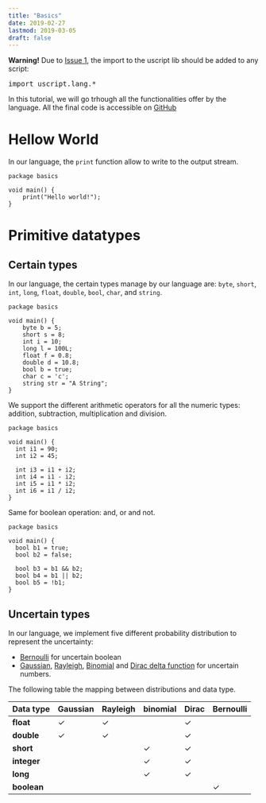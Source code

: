 ```yaml
---
title: "Basics"
date: 2019-02-27
lastmod: 2019-03-05
draft: false
---
```


<div class="warning">
  <strong>Warning!</strong> Due to <a href="https://github.com/lmouline/uscript/issues/1">Issue 1</a>, the import to the uscript lib should be added to any script: <pre>import uscript.lang.*</pre>
</div>

In this tutorial, we will go trhough all the functionalities offer by the language.
All the final code is accessible on [GitHub](https://github.com/lmouline/uscript/tree/master/sample/tutorial/basics)



# Hellow World

In our language, the `print` function allow to write to the output stream.

```
package basics

void main() {
    print("Hello world!");
}
```

# Primitive datatypes

## Certain types
In our language, the certain types manage by our language are: `byte`, `short`, `int`, `long`, `float`, `double`, `bool`, `char`, and `string`.

```
package basics

void main() {
    byte b = 5;
    short s = 8;
    int i = 10;
    long l = 100L;
    float f = 0.8;
    double d = 10.8;
    bool b = true;
    char c = 'c';
    string str = "A String";
}
```

We support the different arithmetic operators for all the numeric types: addition, subtraction, multiplication and division.

```
package basics

void main() {
  int i1 = 90;
  int i2 = 45;

  int i3 = i1 + i2;
  int i4 = i1 - i2;
  int i5 = i1 * i2;
  int i6 = i1 / i2;
}
```

Same for boolean operation: and, or and not.

```
package basics

void main() {
  bool b1 = true;
  bool b2 = false;

  bool b3 = b1 && b2;
  bool b4 = b1 || b2;
  bool b5 = !b1;
}
```

## Uncertain types
In our language, we implement five different probability distribution to represent the uncertainty: 

  - [Bernoulli](https://en.wikipedia.org/wiki/Bernoulli_distribution) for uncertain boolean
  - [Gaussian](https://en.wikipedia.org/wiki/Normal_distribution), [Rayleigh](https://en.wikipedia.org/wiki/Rayleigh_distribution), [Binomial](https://en.wikipedia.org/wiki/Binomial_distribution) and [Dirac delta function](https://en.wikipedia.org/wiki/Dirac_delta_function) for uncertain numbers.

The following table the mapping between distributions and data type.

| Data type | Gaussian | Rayleigh | binomial| Dirac| Bernoulli|
|---|---|---|---|---|---|
| **float**| &#10003;| &#10003;|| &#10003;||
| **double**| &#10003;| &#10003;|| &#10003;||
| **short**|| |  &#10003;| &#10003;||
| **integer**|| |  &#10003;| &#10003; ||
| **long**|| |  &#10003;| &#10003; ||
| **boolean**|| |  |  |&#10003;|



